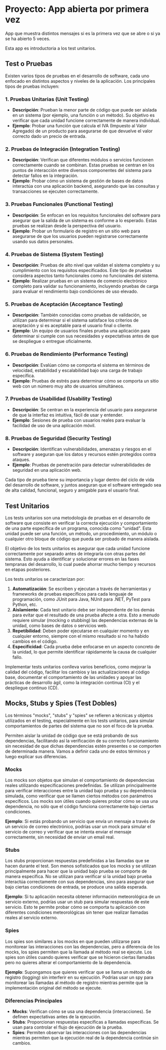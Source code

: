 # Proyecto: App abierta por primera vez

App que muestra distintos mensajes si es la primera vez que se abre o si ya se ha abierto 5 veces.

Esta app es introductoria a los test unitarios.

## Test o Pruebas




Existen varios tipos de pruebas en el desarrollo de software, cada uno enfocado en distintos aspectos y niveles de la
aplicación. Los principales tipos de pruebas incluyen:

### 1. **Pruebas Unitarias (Unit Testing)**

- **Descripción**: Prueban la menor parte de código que puede ser aislada en un sistema (por ejemplo, una función o un
  método). Su objetivo es verificar que cada unidad funcione correctamente de manera individual.
- **Ejemplo**: Probar una función que calcula el IVA (Impuesto al Valor Agregado) de un producto para asegurarse de que
  devuelve el valor correcto dado un precio de entrada.

### 2. **Pruebas de Integración (Integration Testing)**

- **Descripción**: Verifican que diferentes módulos o servicios funcionen correctamente cuando se combinan. Estas
  pruebas se centran en los puntos de interacción entre diversos componentes del sistema para detectar fallos en la
  integración.
- **Ejemplo**: Probar cómo un sistema de gestión de bases de datos interactúa con una aplicación backend, asegurando que
  las consultas y transacciones se ejecuten correctamente.

### 3. **Pruebas Funcionales (Functional Testing)**

- **Descripción**: Se enfocan en los requisitos funcionales del software para asegurar que la salida de un sistema es
  conforme a lo esperado. Estas pruebas se realizan desde la perspectiva del usuario.
- **Ejemplo**: Probar un formulario de registro en un sitio web para asegurarse de que los usuarios pueden registrarse
  correctamente usando sus datos personales.

### 4. **Pruebas de Sistema (System Testing)**

- **Descripción**: Pruebas de alto nivel que validan el sistema completo y su cumplimiento con los requisitos
  especificados. Este tipo de pruebas considera aspectos tanto funcionales como no funcionales del sistema.
- **Ejemplo**: Realizar pruebas en un sistema de comercio electrónico completo para validar su funcionamiento,
  incluyendo pruebas de carga para evaluar el rendimiento bajo condiciones de uso elevado.

### 5. **Pruebas de Aceptación (Acceptance Testing)**

- **Descripción**: También conocidas como pruebas de validación, se utilizan para determinar si el sistema satisface los
  criterios de aceptación y si es aceptable para el usuario final o cliente.
- **Ejemplo**: Un equipo de usuarios finales prueba una aplicación para determinar si cumple con sus necesidades y
  expectativas antes de que se despliegue o entregue oficialmente.

### 6. **Pruebas de Rendimiento (Performance Testing)**

- **Descripción**: Evalúan cómo se comporta el sistema en términos de velocidad, estabilidad y escalabilidad bajo una
  carga de trabajo específica.
- **Ejemplo**: Pruebas de estrés para determinar cómo se comporta un sitio web con un número muy alto de usuarios
  simultáneos.

### 7. **Pruebas de Usabilidad (Usability Testing)**

- **Descripción**: Se centran en la experiencia del usuario para asegurarse de que la interfaz es intuitiva, fácil de
  usar y entender.
- **Ejemplo**: Sesiones de prueba con usuarios reales para evaluar la facilidad de uso de una aplicación móvil.

### 8. **Pruebas de Seguridad (Security Testing)**

- **Descripción**: Identifican vulnerabilidades, amenazas y riesgos en el software y aseguran que los datos y recursos
  estén protegidos contra ataques.
- **Ejemplo**: Pruebas de penetración para detectar vulnerabilidades de seguridad en una aplicación web.

Cada tipo de prueba tiene su importancia y lugar dentro del ciclo de vida del desarrollo de software, y juntos aseguran
que el software entregado sea de alta calidad, funcional, seguro y amigable para el usuario final.

## Test Unitarios

Los tests unitarios son una metodología de pruebas en el desarrollo de software que consiste en verificar la correcta
ejecución y comportamiento de una parte específica de un programa, conocida como "unidad". Esta unidad puede ser una
función, un método, un procedimiento, un módulo o cualquier otro bloque de código que pueda ser probado de manera
aislada.

El objetivo de los tests unitarios es asegurar que cada unidad funcione correctamente por separado antes de integrarla
con otras partes del sistema. Esto ayuda a identificar y solucionar errores en las fases tempranas del desarrollo, lo
cual puede ahorrar mucho tiempo y recursos en etapas posteriores.

Los tests unitarios se caracterizan por:

1. **Automatización**: Se escriben y ejecutan a través de herramientas y frameworks de pruebas específicos para cada
   lenguaje de programación, como JUnit para Java, NUnit para .NET, PyTest para Python, etc.
2. **Aislamiento**: Cada test unitario debe ser independiente de los demás para evitar que el resultado de una prueba
   afecte a otra. Esto a menudo requiere simular (mocking o stubbing) las dependencias externas de la unidad, como bases
   de datos o servicios web.
3. **Repetibilidad**: Deben poder ejecutarse en cualquier momento y en cualquier entorno, siempre con el mismo resultado
   si no ha habido cambios en el código.
4. **Especificidad**: Cada prueba debe enfocarse en un aspecto concreto de la unidad, lo que permite identificar
   rápidamente la causa de cualquier fallo.

Implementar tests unitarios conlleva varios beneficios, como mejorar la calidad del código, facilitar los cambios y las
actualizaciones al código base, documentar el comportamiento de las unidades y apoyar las prácticas de desarrollo ágil,
como la integración continua (CI) y el despliegue continuo (CD).

## Mocks, Stubs y Spies (Test Dobles)

Los términos "mocks", "stubs" y "spies" se refieren a técnicas y objetos utilizados en el testing, especialmente en los
tests unitarios, para simular comportamientos de partes del sistema que no son el foco de la prueba.

Permiten aislar la unidad de código que se está probando de sus dependencias, facilitando así la verificación de su
correcto funcionamiento sin necesidad de que dichas dependencias estén presentes o se comporten de determinada manera.
Vamos a definir cada uno de estos términos y luego explicar sus diferencias.

### Mocks

Los mocks son objetos que simulan el comportamiento de dependencias reales utilizando especificaciones predefinidas. Se
utilizan principalmente para verificar interacciones entre la unidad bajo prueba y su dependencia simulada, como
verificar que se llamen ciertos métodos con parámetros específicos. Los mocks son útiles cuando quieres probar cómo se
usa una dependencia, no sólo que el código funciona correctamente bajo ciertas condiciones.

**Ejemplo**: Si estás probando un servicio que envía un mensaje a través de un servicio de correo electrónico, podrías
usar un mock para simular el servicio de correo y verificar que se intenta enviar el mensaje correctamente, sin
necesidad de enviar un email real.

### Stubs

Los stubs proporcionan respuestas predefinidas a las llamadas que se hacen durante el test. Son menos sofisticados que
los mocks y se utilizan principalmente para hacer que la unidad bajo prueba se comporte de manera específica. No se
utilizan para verificar si la unidad bajo prueba interactúa correctamente con sus dependencias, sino para asegurar que
bajo ciertas condiciones de entrada, se produce una salida esperada.

**Ejemplo**: Si tu aplicación necesita obtener información meteorológica de un servicio externo, podrías usar un stub
para simular respuestas de este servicio. Esto te permite probar cómo se comporta tu aplicación con diferentes
condiciones meteorológicas sin tener que realizar llamadas reales al servicio externo.

### Spies

Los spies son similares a los mocks en que pueden utilizarse para monitorear las interacciones con las dependencias,
pero a diferencia de los mocks, los spies permiten que la llamada al método real se ejecute. Los spies son útiles cuando
quieres verificar que se hicieron ciertas llamadas pero no quieres alterar el comportamiento de la dependencia.

**Ejemplo**: Supongamos que quieres verificar que se llama un método de registro (logging) sin interferir en su
ejecución. Podrías usar un spy para monitorear las llamadas al método de registro mientras permite que la implementación
original del método se ejecute.

### Diferencias Principales

- **Mocks**: Verifican cómo se usa una dependencia (interacciones). Se definen expectativas antes de la ejecución.
- **Stubs**: Proporcionan respuestas específicas a llamadas específicas. Se usan para controlar el flujo de ejecución de
  la prueba.
- **Spies**: Permiten observar las interacciones con las dependencias mientras permiten que la ejecución real de la
  dependencia continúe sin cambios.
